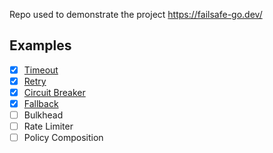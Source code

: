 Repo used to demonstrate the project https://failsafe-go.dev/


## Examples

- [x] [Timeout](https://github.com/eminetto/post-failsafe-go/pull/1)
- [x] [Retry](https://github.com/eminetto/post-failsafe-go/pull/2)
- [x] [Circuit Breaker](https://github.com/eminetto/post-failsafe-go/pull/3)
- [x] [Fallback](https://github.com/eminetto/post-failsafe-go/pull/4)
- [ ] Bulkhead
- [ ] Rate Limiter
- [ ] Policy Composition
